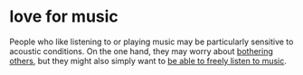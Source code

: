 # love for music

People who like listening to or playing music may be 
particularly sensitive to acoustic conditions. On the 
one hand, they may worry about 
[bothering others](code=bothering_others), but they might also simply want to 
[be able to freely listen to music](code=freedom_to_do_what_you_want_wherever_you_want).

